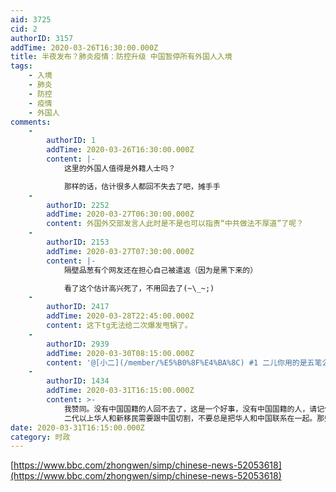 ```yaml
---
aid: 3725
cid: 2
authorID: 3157
addTime: 2020-03-26T16:30:00.000Z
title: 半夜发布？肺炎疫情：防控升级 中国暂停所有外国人入境
tags:
    - 入境
    - 肺炎
    - 防控
    - 疫情
    - 外国人
comments:
    -
        authorID: 1
        addTime: 2020-03-26T16:30:00.000Z
        content: |-
            这里的外国人值得是外籍人士吗？

            那样的话，估计很多人都回不失去了吧，摊手手
    -
        authorID: 2252
        addTime: 2020-03-27T06:30:00.000Z
        content: 外国外交部发言人此时是不是也可以指责“中共做法不厚道”了呢？
    -
        authorID: 2153
        addTime: 2020-03-27T07:30:00.000Z
        content: |-
            隔壁品葱有个网友还在担心自己被遣返（因为是黑下来的）

            看了这个估计高兴死了，不用回去了(~\_~;)
    -
        authorID: 2417
        addTime: 2020-03-28T22:45:00.000Z
        content: 这下tg无法给二次爆发甩锅了。
    -
        authorID: 2939
        addTime: 2020-03-30T08:15:00.000Z
        content: '@[小二](/member/%E5%B0%8F%E4%BA%8C) #1 二儿你用的是五笔么¬ ¬'
    -
        authorID: 1434
        addTime: 2020-03-31T16:15:00.000Z
        content: >-
            我赞同。没有中国国籍的人回不去了，这是一个好事，没有中国国籍的人，请记住你的祖国是哪个，祖籍国又不是你的家。
            二代以上华人和新移民需要跟中国切割，不要总是把华人和中国联系在一起。那些中国高官富商上流子弟移民外国，老实待着，不要祸害华人，华人跟这些假移民不一样，假移民的根在中国，我们华人的根在自己的祖国。融入社会的华人不需要献媚中国，中国再好也不会出卖自己的祖国，老老实实为祖国贡献一切。
date: 2020-03-31T16:15:00.000Z
category: 时政
---
```


[https://www.bbc.com/zhongwen/simp/chinese-news-52053618](https://www.bbc.com/zhongwen/simp/chinese-news-52053618)
